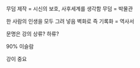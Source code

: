 무덤 제작 = 시신의 보호, 사후세계를 생각함
무덤 = 박물관

한 사람의 인생을 모두 그려 넣음 벽화로
즉 기록화 = 역사서

문명은 강의 상류? 하류?


90% 이슬람 

강이 중요
